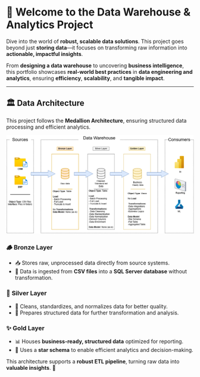 # 🚀 Welcome to the Data Warehouse & Analytics Project

Dive into the world of **robust, scalable data solutions**. This project goes beyond just **storing data**—it focuses on transforming raw information into **actionable, impactful insights**.

From **designing a data warehouse** to uncovering **business intelligence**, this portfolio showcases **real-world best practices** in **data engineering and analytics**, ensuring **efficiency**, **scalability**, and **tangible impact**.


---

## 🏛️ Data Architecture 


This project follows the **Medallion Architecture**, ensuring structured data processing and efficient analytics. 


![Dashboard Preview](docs/project_diagram.png)

### 🪵 **Bronze Layer**  
- 📥 Stores raw, unprocessed data directly from source systems.  
- 📄 Data is ingested from **CSV files** into a **SQL Server database** without transformation.  

### 🔧 **Silver Layer**  
- 🧹 Cleans, standardizes, and normalizes data for better quality.  
- 🔄 Prepares structured data for further transformation and analysis.  

### ✨ **Gold Layer**  
- 📊 Houses **business-ready, structured data** optimized for reporting.  
- 🌟 Uses a **star schema** to enable efficient analytics and decision-making.  

This architecture supports a **robust ETL pipeline**, turning raw data into **valuable insights**. 🚀  



